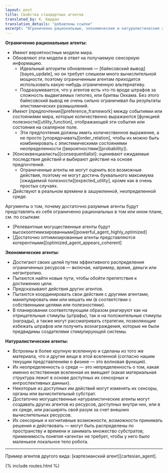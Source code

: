 ```yaml
---
layout: post
title: Свойства стандартных агентов
translated_by: К. Кирдан
translation_details: "добавлены ссылки"
excerpt: "Ограниченно рациональные, экономические и натуралистические агенты."
---
```

**Ограниченно рациональные агенты:**

- Имеют вероятностные модели мира.
- Обновляют эти модели в ответ на получаемую сенсорную информацию.
  - Идеальный алгоритм обновления — [байесовский вывод][bayes_update], но он требует слишком много вычислительной мощности, поэтому ограниченным агентам приходится использовать какую-нибудь ограниченную альтернативу.
  - Подразумевается, что у агентов есть что-то вроде штрафов за сложность выдвигаемых гипотез, или бритвы Оккама. Без этого байесовский вывод не очень сильно ограничивал бы результаты эпистемических размышлений.
- Имеют [предпочтения][preference_framework] между событиями или состояниями мира, которые количественно выражаются [функцией полезности][utility_function], отображающей эти события или состояния на скалярное поле.
  - Эти предпочтения должны иметь количественное выражение, а не просто [упорядочивать][order_relation], чтобы их можно быть комбинировать с эпистемическими состояниями неопределенности ([вероятностями][probability]).
- [Консеквенциалисты][consequentialist]\: оценивают ожидаемые последствия действий и выбирают действие на основе предпочтений.
  - Ограниченные агенты не могут оценить все возможные действия, поэтому не могут достичь буквального максимума [ожидаемой полезности][expected_utility], кроме как в очень простых случаях.
- Действуют в реальном времени в зашумленной, неопределенной среде.

Аргументы о том, почему достаточно разумные агенты будут представлять из себя ограниченно рациональных в том или ином плане, см. по ссылкам:

- [Релевантные могущественные агенты будут высокооптимизированными][powerful_agent_highly_optimized]
- [Достаточно оптимизированные агенты представляются когерентными][optimized_agent_appears_coherent]

**Экономические агенты:**

- Достигают своих целей путем эффективного распределения ограниченных ресурсов — включая, например, время, деньги или негэнтропию.
- Пытаются найти новые пути, чтобы обойти препятствия к достижению цели.
- Предсказывают действия других агентов.
- Пытаются координировать свои действия с другими агентами, манипулировать ими или мешать им (в соответствии с собственными целями или полезностями).
- В планировании соответствующим образом реагируют как на отрицательные стимулы (штрафы), так и на положительные стимулы (награды), а также могут рассматривать стратегии, позволяющие избежать штрафов или получить вознаграждения, которые не были предвидимы создателями стимулирующей системы.

**Натуралистические агенты:**

- Встроены в более крупную вселенную и сделаны из того же материала, что и другие вещи в этой вселенной (согласно нашим текущим представлениям о физике — это волновая функция).
- Их неопределенность о среде — это непределенность о том, какая именно естественная вселенная их вмещает (какая материальная структура лежит в основе доступных их сенсорных и интроспективных данных).
- Некоторые из доступных им действий могут изменять их сенсоры, органы или вычислительный субстрат.
- Достаточно могущественные натуралистические агенты могут создавать других агентов из ресурсов, доступных внутри них, или в их среде, или расширять свой разум за счет внешних вычислительных ресурсов.
- Их сенсорные и когнитивные возможности, возможности принимать решения и действовать — могут быть распределены по пространству и времени и занимать множество субстратов; применимость понятия «‎‎агента» не требует, чтобы у него было маленькое локальное тело робота.

---

Пример агентов другого вида: [картезианский агент][cartesian_agent].

{% include routes.html %}
